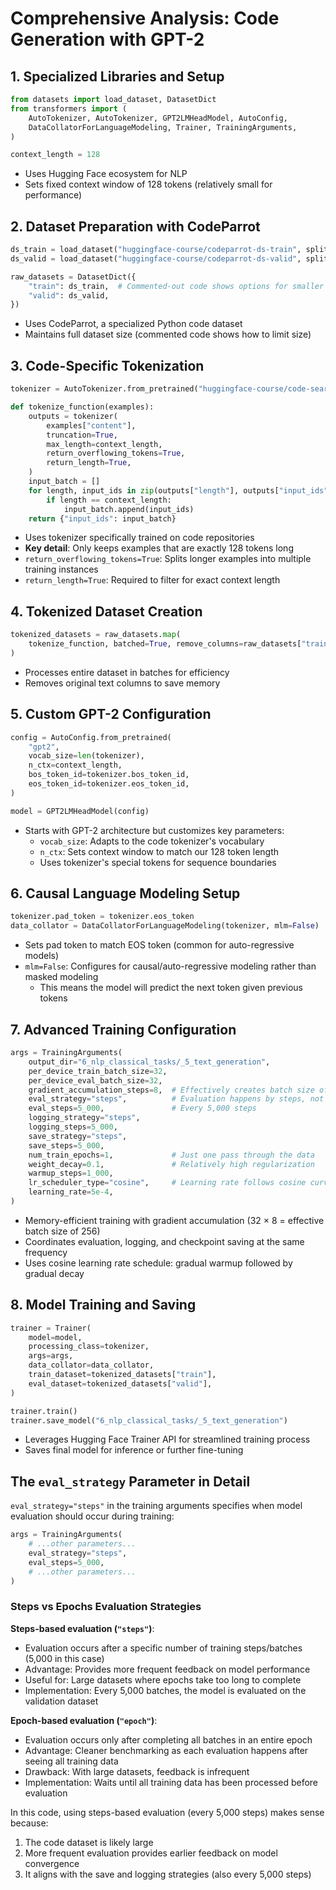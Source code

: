 # Comprehensive Analysis: Code Generation with GPT-2

## 1. Specialized Libraries and Setup

```python
from datasets import load_dataset, DatasetDict
from transformers import (
    AutoTokenizer, AutoTokenizer, GPT2LMHeadModel, AutoConfig,
    DataCollatorForLanguageModeling, Trainer, TrainingArguments,
)

context_length = 128
```

- Uses Hugging Face ecosystem for NLP
- Sets fixed context window of 128 tokens (relatively small for performance)

## 2. Dataset Preparation with CodeParrot

```python
ds_train = load_dataset("huggingface-course/codeparrot-ds-train", split="train")
ds_valid = load_dataset("huggingface-course/codeparrot-ds-valid", split="validation")

raw_datasets = DatasetDict({
    "train": ds_train,  # Commented-out code shows options for smaller dataset
    "valid": ds_valid,
})
```

- Uses CodeParrot, a specialized Python code dataset
- Maintains full dataset size (commented code shows how to limit size)

## 3. Code-Specific Tokenization

```python
tokenizer = AutoTokenizer.from_pretrained("huggingface-course/code-search-net-tokenizer")

def tokenize_function(examples):
    outputs = tokenizer(
        examples["content"],
        truncation=True,
        max_length=context_length,
        return_overflowing_tokens=True,
        return_length=True,
    )
    input_batch = []
    for length, input_ids in zip(outputs["length"], outputs["input_ids"]):
        if length == context_length:
            input_batch.append(input_ids)
    return {"input_ids": input_batch}
```

- Uses tokenizer specifically trained on code repositories
- **Key detail**: Only keeps examples that are exactly 128 tokens long
- `return_overflowing_tokens=True`: Splits longer examples into multiple training instances
- `return_length=True`: Required to filter for exact context length

## 4. Tokenized Dataset Creation

```python
tokenized_datasets = raw_datasets.map(
    tokenize_function, batched=True, remove_columns=raw_datasets["train"].column_names
)
```

- Processes entire dataset in batches for efficiency
- Removes original text columns to save memory

## 5. Custom GPT-2 Configuration

```python
config = AutoConfig.from_pretrained(
    "gpt2",
    vocab_size=len(tokenizer),
    n_ctx=context_length,
    bos_token_id=tokenizer.bos_token_id,
    eos_token_id=tokenizer.eos_token_id,
)

model = GPT2LMHeadModel(config)
```

- Starts with GPT-2 architecture but customizes key parameters:
  - `vocab_size`: Adapts to the code tokenizer's vocabulary
  - `n_ctx`: Sets context window to match our 128 token length
  - Uses tokenizer's special tokens for sequence boundaries

## 6. Causal Language Modeling Setup

```python
tokenizer.pad_token = tokenizer.eos_token
data_collator = DataCollatorForLanguageModeling(tokenizer, mlm=False)
```

- Sets pad token to match EOS token (common for auto-regressive models)
- `mlm=False`: Configures for causal/auto-regressive modeling rather than masked modeling
  - This means the model will predict the next token given previous tokens

## 7. Advanced Training Configuration

```python
args = TrainingArguments(
    output_dir="6_nlp_classical_tasks/_5_text_generation",
    per_device_train_batch_size=32,
    per_device_eval_batch_size=32,
    gradient_accumulation_steps=8,  # Effectively creates batch size of 256
    eval_strategy="steps",          # Evaluation happens by steps, not epochs
    eval_steps=5_000,               # Every 5,000 steps
    logging_strategy="steps",
    logging_steps=5_000,
    save_strategy="steps",
    save_steps=5_000,
    num_train_epochs=1,             # Just one pass through the data
    weight_decay=0.1,               # Relatively high regularization
    warmup_steps=1_000,
    lr_scheduler_type="cosine",     # Learning rate follows cosine curve
    learning_rate=5e-4,
)
```

- Memory-efficient training with gradient accumulation (32 × 8 = effective batch size of 256)
- Coordinates evaluation, logging, and checkpoint saving at the same frequency
- Uses cosine learning rate schedule: gradual warmup followed by gradual decay

## 8. Model Training and Saving

```python
trainer = Trainer(
    model=model,
    processing_class=tokenizer,
    args=args,
    data_collator=data_collator,
    train_dataset=tokenized_datasets["train"],
    eval_dataset=tokenized_datasets["valid"],
)

trainer.train()
trainer.save_model("6_nlp_classical_tasks/_5_text_generation")
```

- Leverages Hugging Face Trainer API for streamlined training process
- Saves final model for inference or further fine-tuning

## The `eval_strategy` Parameter in Detail

`eval_strategy="steps"` in the training arguments specifies when model evaluation should occur during training:

```python
args = TrainingArguments(
    # ...other parameters...
    eval_strategy="steps",
    eval_steps=5_000,
    # ...other parameters...
)
```

### Steps vs Epochs Evaluation Strategies

**Steps-based evaluation (`"steps"`)**:

- Evaluation occurs after a specific number of training steps/batches (5,000 in this case)
- Advantage: Provides more frequent feedback on model performance
- Useful for: Large datasets where epochs take too long to complete
- Implementation: Every 5,000 batches, the model is evaluated on the validation dataset

**Epoch-based evaluation (`"epoch"`)**:

- Evaluation occurs only after completing all batches in an entire epoch
- Advantage: Cleaner benchmarking as each evaluation happens after seeing all training data
- Drawback: With large datasets, feedback is infrequent
- Implementation: Waits until all training data has been processed before evaluation

In this code, using steps-based evaluation (every 5,000 steps) makes sense because:

1. The code dataset is likely large
2. More frequent evaluation provides earlier feedback on model convergence
3. It aligns with the save and logging strategies (also every 5,000 steps)
